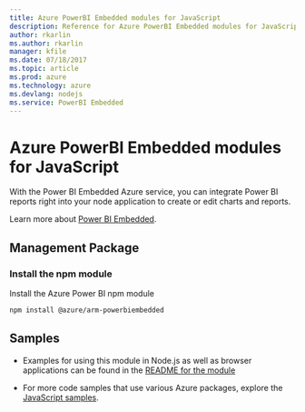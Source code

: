 ```yaml
---
title: Azure PowerBI Embedded modules for JavaScript
description: Reference for Azure PowerBI Embedded modules for JavaScript
author: rkarlin
ms.author: rkarlin
manager: kfile
ms.date: 07/18/2017
ms.topic: article
ms.prod: azure
ms.technology: azure
ms.devlang: nodejs
ms.service: PowerBI Embedded
---
```


# Azure PowerBI Embedded modules for JavaScript

With the Power BI Embedded Azure service, you can integrate Power BI reports right into your node application to create or edit charts and reports.

Learn more about [Power BI Embedded](https://powerbi.microsoft.com/documentation/powerbi-developer-embedding/).

## Management Package

### Install the npm module

Install the Azure Power BI npm module

```bash
npm install @azure/arm-powerbiembedded
```

## Samples

* Examples for using this module in Node.js as well as browser applications can be found in the [README for the module](https://www.npmjs.com/package/@azure/arm-powerbiembedded)

* For more code samples that use various Azure packages, explore the [JavaScript samples](https://docs.microsoft.com/samples/browse/?languages=javascript).
